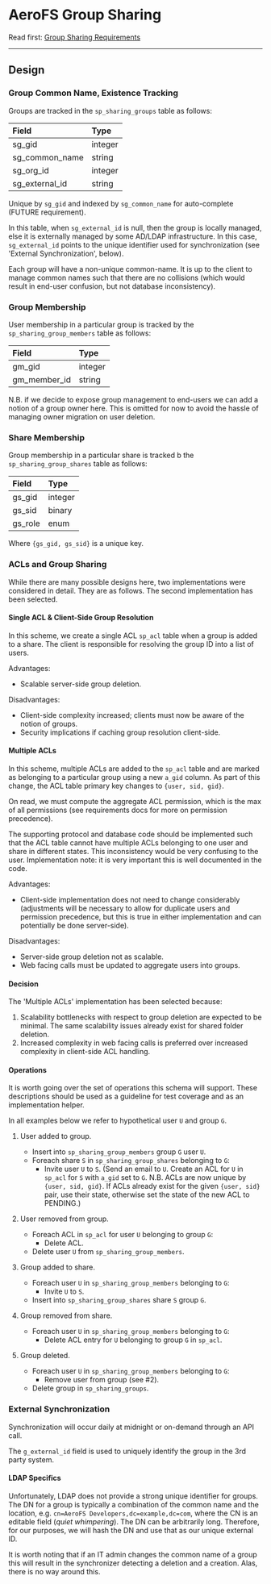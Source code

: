 # AeroFS Group Sharing

Read first: [Group Sharing Requirements](../requirements/group_sharing.html)

---

## Design

### Group Common Name, Existence Tracking

Groups are tracked in the `sp_sharing_groups` table as follows:


| Field            | Type               |
|:-----------------|:-------------------|
| sg_gid           | integer            |
| sg_common_name   | string             |
| sg_org_id        | integer            |
| sg_external_id   | string             |

Unique by `sg_gid` and indexed by `sg_common_name` for auto-complete (FUTURE requirement).

In this table, when `sg_external_id` is null, then the group is locally managed, else it is
externally managed by some AD/LDAP infrastructure. In this case, `sg_external_id` points to the
unique identifier used for synchronization (see 'External Synchronization', below).

Each group will have a non-unique common-name. It is up to the client to manage common names such
that there are no collisions (which would result in end-user confusion, but not database
inconsistency).

### Group Membership

User membership in a particular group is tracked by the `sp_sharing_group_members` table as
follows:

| Field            | Type               |
|:-----------------|:-------------------|
| gm_gid           | integer            |
| gm_member_id     | string             |

N.B. if we decide to expose group management to end-users we can add a notion of a group owner here.
This is omitted for now to avoid the hassle of managing owner migration on user deletion.

### Share Membership

Group membership in a particular share is tracked b the `sp_sharing_group_shares` table as follows:

| Field            | Type               |
|:-----------------|:-------------------|
| gs_gid           | integer            |
| gs_sid           | binary             |
| gs_role          | enum               |

Where `{gs_gid, gs_sid}` is a unique key.

### ACLs and Group Sharing

While there are many possible designs here, two implementations were considered in detail. They are
as follows. The second implementation has been selected.

#### Single ACL & Client-Side Group Resolution

In this scheme, we create a single ACL `sp_acl` table when a group is added to a share. The client
is responsible for resolving the group ID into a list of users.

Advantages:

* Scalable server-side group deletion.

Disadvantages:

* Client-side complexity increased; clients must now be aware of the notion of groups.
* Security implications if caching group resolution client-side.

#### Multiple ACLs

In this scheme, multiple ACLs are added to the `sp_acl` table and are marked as belonging to a
particular group using a new `a_gid` column. As part of this change, the ACL table primary key
changes to `{user, sid, gid}`.

On read, we must compute the aggregate ACL permission, which is the max of all permissions (see
requirements docs for more on permission precedence).

The supporting protocol and database code should be implemented such that the ACL table cannot
have multiple ACLs belonging to one user and share in different states. This inconsistency would
be very confusing to the user. Implementation note: it is very important this is well documented
in the code.

Advantages:

* Client-side implementation does not need to change considerably (adjustments will be necessary to
allow for duplicate users and permission precedence, but this is true in either implementation and
can potentially be done server-side).

Disadvantages:

* Server-side group deletion not as scalable.
* Web facing calls must be updated to aggregate users into groups.

#### Decision

The 'Multiple ACLs' implementation has been selected because:

1. Scalability bottlenecks with respect to group deletion are expected to be minimal. The same
scalability issues already exist for shared folder deletion.
2. Increased complexity in web facing calls is preferred over increased complexity in client-side
ACL handling.

#### Operations

It is worth going over the set of operations this schema will support. These descriptions should be
used as a guideline for test coverage and as an implementation helper.

In all examples below we refer to hypothetical user `U` and group `G`.

1. User added to group.
    * Insert into `sp_sharing_group_members` group `G` user `U`.
    * Foreach share `S` in `sp_sharing_group_shares` belonging to `G`:
        * Invite user `U` to `S`. (Send an email to `U`. Create an ACL for `U` in `sp_acl` for `S`
        with `a_gid` set to `G`. N.B. ACLs are now unique by `{user, sid, gid}`. If ACLs already
        exist for the given `{user, sid}` pair, use their state, otherwise set the state of the new
        ACL to PENDING.)

2. User removed from group.
    * Foreach ACL in `sp_acl` for user `U` belonging to group `G`:
        * Delete ACL.
    * Delete user `U` from `sp_sharing_group_members`.

3. Group added to share.
    * Foreach user `U` in `sp_sharing_group_members` belonging to `G`:
        * Invite `U` to `S`.
    * Insert into `sp_sharing_group_shares` share `S` group `G`.

4. Group removed from share.
    * Foreach user `U` in `sp_sharing_group_members` belonging to `G`:
        * Delete ACL entry for `U` belonging to group `G` in `sp_acl`.

5. Group deleted.
    * Foreach user `U` in `sp_sharing_group_members` belonging to `G`:
        * Remove user from group (see #2).
    * Delete group in `sp_sharing_groups`.

### External Synchronization

Synchronization will occur daily at midnight or on-demand through an API call.

The `g_external_id` field is used to uniquely identify the group in the 3rd party system.

#### LDAP Specifics

Unfortunately, LDAP does not provide a strong unique identifier for groups. The DN for a group is
typically a combination of the common name and the location, e.g.
`cn=AeroFS Developers,dc=example,dc=com`, where the CN is an editable field (*quiet whimpering*).
The DN can be arbitrarily long. Therefore, for our purposes, we will hash the DN and use that as our
unique external ID.

It is worth noting that if an IT admin changes the common name of a group this will result in the
synchronizer detecting a deletion and a creation. Alas, there is no way around this.

